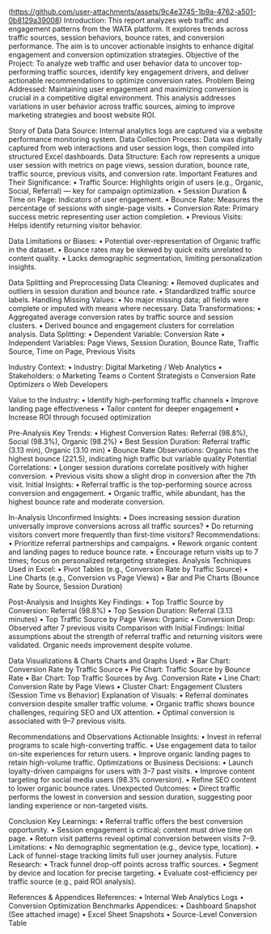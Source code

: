 (https://github.com/user-attachments/assets/9c4e3745-1b9a-4762-a501-0b8129a39008)
Introduction:
This report analyzes web traffic and engagement patterns from the WATA platform. It explores trends across traffic sources, session behaviors, bounce rates, and conversion performance. The aim is to uncover actionable insights to enhance digital engagement and conversion optimization strategies.
Objective of the Project:
To analyze web traffic and user behavior data to uncover top-performing traffic sources, identify key engagement drivers, and deliver actionable recommendations to optimize conversion rates.
Problem Being Addressed:
Maintaining user engagement and maximizing conversion is crucial in a competitive digital environment. This analysis addresses variations in user behavior across traffic sources, aiming to improve marketing strategies and boost website ROI.

Story of Data
Data Source:
Internal analytics logs are captured via a website performance monitoring system.
Data Collection Process:
Data was digitally captured from web interactions and user session logs, then compiled into structured Excel dashboards.
Data Structure:
Each row represents a unique user session with metrics on page views, session duration, bounce rate, traffic source, previous visits, and conversion rate.
Important Features and Their Significance:
•	Traffic Source: Highlights origin of users (e.g., Organic, Social, Referral) — key for campaign optimization.
•	Session Duration & Time on Page: Indicators of user engagement.
•	Bounce Rate: Measures the percentage of sessions with single-page visits.
•	Conversion Rate: Primary success metric representing user action completion.
•	Previous Visits: Helps identify returning visitor behavior.

Data Limitations or Biases:
•	Potential over-representation of Organic traffic in the dataset.
•	Bounce rates may be skewed by quick exits unrelated to content quality.
•	Lacks demographic segmentation, limiting personalization insights.

Data Splitting and Preprocessing
Data Cleaning:
•	Removed duplicates and outliers in session duration and bounce rate.
•	Standardized traffic source labels.
Handling Missing Values:
•	No major missing data; all fields were complete or imputed with means where necessary.
Data Transformations:
•	Aggregated average conversion rates by traffic source and session clusters.
•	Derived bounce and engagement clusters for correlation analysis.
Data Splitting:
•	Dependent Variable: Conversion Rate
•	Independent Variables: Page Views, Session Duration, Bounce Rate, Traffic Source, Time on Page, Previous Visits

Industry Context:
•	Industry: Digital Marketing / Web Analytics
•	Stakeholders:
o	Marketing Teams
o	Content Strategists
o	Conversion Rate Optimizers
o	Web Developers

Value to the Industry:
•	Identify high-performing traffic channels
•	Improve landing page effectiveness
•	Tailor content for deeper engagement
•	Increase ROI through focused optimization

Pre-Analysis
Key Trends:
•	Highest Conversion Rates: Referral (98.8%), Social (98.3%), Organic (98.2%)
•	Best Session Duration: Referral traffic (3.13 min), Organic (3.10 min)
•	Bounce Rate Observations: Organic has the highest bounce (221.5), indicating high traffic but variable quality
Potential Correlations:
•	Longer session durations correlate positively with higher conversion.
•	Previous visits show a slight drop in conversion after the 7th visit.
Initial Insights:
•	Referral traffic is the top-performing source across conversion and engagement.
•	Organic traffic, while abundant, has the highest bounce rate and moderate conversion.

In-Analysis
Unconfirmed Insights:
•	Does increasing session duration universally improve conversions across all traffic sources?
•	Do returning visitors convert more frequently than first-time visitors?
Recommendations:
•	Prioritize referral partnerships and campaigns.
•	Rework organic content and landing pages to reduce bounce rate.
•	Encourage return visits up to 7 times; focus on personalized retargeting strategies.
Analysis Techniques Used in Excel:
•	Pivot Tables (e.g., Conversion Rate by Traffic Source)
•	Line Charts (e.g., Conversion vs Page Views)
•	Bar and Pie Charts (Bounce Rate by Source, Session Duration)

Post-Analysis and Insights
Key Findings:
•	Top Traffic Source by Conversion: Referral (98.8%)
•	Top Session Duration: Referral (3.13 minutes)
•	Top Traffic Source by Page Views: Organic
•	Conversion Drop: Observed after 7 previous visits
Comparison with Initial Findings:
Initial assumptions about the strength of referral traffic and returning visitors were validated. Organic needs improvement despite volume.

Data Visualizations & Charts
Charts and Graphs Used:
•	Bar Chart: Conversion Rate by Traffic Source
•	Pie Chart: Traffic Source by Bounce Rate
•	Bar Chart: Top Traffic Sources by Avg. Conversion Rate
•	Line Chart: Conversion Rate by Page Views
•	Cluster Chart: Engagement Clusters (Session Time vs Behavior)
Explanation of Visuals:
•	Referral dominates conversion despite smaller traffic volume.
•	Organic traffic shows bounce challenges, requiring SEO and UX attention.
•	Optimal conversion is associated with 9–7 previous visits.

Recommendations and Observations
Actionable Insights:
•	Invest in referral programs to scale high-converting traffic.
•	Use engagement data to tailor on-site experiences for return users.
•	Improve organic landing pages to retain high-volume traffic.
Optimizations or Business Decisions:
•	Launch loyalty-driven campaigns for users with 3–7 past visits.
•	Improve content targeting for social media users (98.3% conversion).
•	Refine SEO content to lower organic bounce rates.
Unexpected Outcomes:
•	Direct traffic performs the lowest in conversion and session duration, suggesting poor landing experience or non-targeted visits.

Conclusion
Key Learnings:
•	Referral traffic offers the best conversion opportunity.
•	Session engagement is critical; content must drive time on page.
•	Return visit patterns reveal optimal conversion between visits 7–9.
Limitations:
•	No demographic segmentation (e.g., device type, location).
•	Lack of funnel-stage tracking limits full user journey analysis.
Future Research:
•	Track funnel drop-off points across traffic sources.
•	Segment by device and location for precise targeting.
•	Evaluate cost-efficiency per traffic source (e.g., paid ROI analysis).

References & Appendices
References:
•	Internal Web Analytics Logs
•	Conversion Optimization Benchmarks
Appendices:
•	Dashboard Snapshot (See attached image)
•	Excel Sheet Snapshots
•	Source-Level Conversion Table

